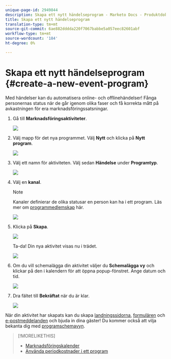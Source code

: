 ```yaml
---
unique-page-id: 2949844
description: Skapa ett nytt händelseprogram - Marketo Docs - Produktdokumentation
title: Skapa ett nytt händelseprogram
translation-type: tm+mt
source-git-commit: 6ae882dddda220f7067babbe5a057eec82601abf
workflow-type: tm+mt
source-wordcount: '184'
ht-degree: 0%

---
```



# Skapa ett nytt händelseprogram {#create-a-new-event-program}

Med händelser kan du automatisera online- och offlinehändelser! Fånga personernas status när de går igenom olika faser och få korrekta mått på avkastningen för era marknadsföringssatsningar.

1. Gå till **Marknadsföringsaktiviteter**.

   ![](assets/ma.png)

1. Välj mapp för det nya programmet. Välj **Nytt** och klicka på **Nytt program**.

   ![](assets/image2015-2-26-14-3a24-3a30.png)

1. Välj ett namn för aktiviteten. Välj sedan **Händelse** under **Programtyp**.

   ![](assets/image2015-2-26-14-3a26-3a6.png)

1. Välj en **kanal**.

   >[!NOTE]
   >
   >Kanaler definierar de olika statusar en person kan ha i ett program. Läs mer om [programmedlemskap](/help/marketo/product-docs/core-marketo-concepts/programs/creating-programs/understanding-program-membership.md) här.

   ![](assets/image2015-2-26-14-3a29-3a3.png)

1. Klicka på **Skapa**.

   ![](assets/image2015-2-26-14-3a33-3a17.png)

   Ta-da! Din nya aktivitet visas nu i trädet.

   ![](assets/image2015-2-26-14-3a34-3a33.png)

1. Om du vill schemalägga din aktivitet väljer du **Schemalägga vy** och klickar på den i kalendern för att öppna popup-fönstret. Ange datum och tid.

   ![](assets/image2016-3-25-14-3a17-3a33.png)

1. Dra fältet till **Bekräftat** när du är klar.

   ![](assets/image2016-3-25-14-3a18-3a13.png)

När din aktivitet har skapats kan du skapa [landningssidorna](/help/marketo/product-docs/demand-generation/landing-pages/free-form-landing-pages/create-a-free-form-landing-page.md), [formulären](/help/marketo/product-docs/demand-generation/forms/creating-a-form/create-a-form.md) och [e-postmeddelanden](/help/marketo/product-docs/email-marketing/email-programs/creating-an-email-program/create-an-email-program.md) och bjuda in dina gäster! Du kommer också att vilja bekanta dig med [programschemavyn](https://docs.marketo.com/display/docs/program+schedule+view).

>[!MORELIKETHIS]
>
>* [Marknadsföringskalender](/help/marketo/product-docs/core-marketo-concepts/marketing-calendar/understanding-the-calendar/navigating-the-marketing-calendar.md)
>* [Använda periodkostnader i ett program](/help/marketo/product-docs/core-marketo-concepts/programs/working-with-programs/using-period-costs-in-a-program.md)


